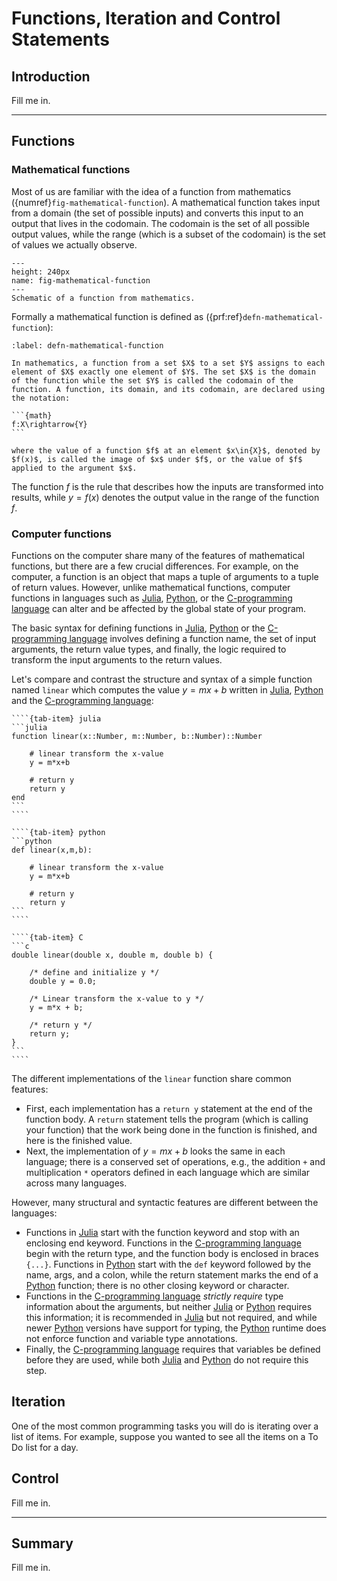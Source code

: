 # Functions, Iteration and Control Statements

## Introduction 
Fill me in.

---

## Functions

### Mathematical functions
Most of us are familiar with the idea of a function from mathematics ({numref}`fig-mathematical-function`). A mathematical function takes input from a domain (the set of possible inputs) and converts this input to an output that lives in the codomain. The codomain is the set of all possible output values, while the range (which is a subset of the codomain) is the set of values we actually observe. 

```{figure} ./figs/Fig-Mathematical-Function.pdf
---
height: 240px
name: fig-mathematical-function
---
Schematic of a function from mathematics. 
```

Formally a mathematical function is defined as ({prf:ref}`defn-mathematical-function`):

````{prf:definition} Mathematical function
:label: defn-mathematical-function

In mathematics, a function from a set $X$ to a set $Y$ assigns to each element of $X$ exactly one element of $Y$. The set $X$ is the domain of the function while the set $Y$ is called the codomain of the function. A function, its domain, and its codomain, are declared using the notation:

```{math}
f:X\rightarrow{Y}
```

where the value of a function $f$ at an element $x\in{X}$, denoted by $f(x)$, is called the image of $x$ under $f$, or the value of $f$ applied to the argument $x$.
````

The function $f$ is the rule that describes how the inputs are transformed into results, while $y = f(x)$ denotes the output value in the range of the function $f$.


### Computer functions
Functions on the computer share many of the features of mathematical functions, but there are a few crucial differences. For example, on the computer, a function is an object that maps a tuple of arguments to a tuple of return values. However, unlike mathematical functions, computer functions in languages such as [Julia](https://docs.julialang.org), [Python](https://www.python.org), or the [C-programming language](https://en.wikipedia.org/wiki/C_(programming_language)) can alter and be affected by the global state of your program.

The basic syntax for defining functions in [Julia](https://docs.julialang.org), [Python](https://www.python.org) or the [C-programming language](https://en.wikipedia.org/wiki/C_(programming_language)) involves defining a function name, the set of input arguments, the return value types, and finally, the logic required to transform the input arguments to the return values. 

Let's compare and contrast the structure and syntax of a simple function named `linear` which computes the value $y = mx+b$ written in [Julia](https://docs.julialang.org), [Python](https://www.python.org) and the [C-programming language](https://en.wikipedia.org/wiki/C_(programming_language)):


`````{tab-set}
````{tab-item} julia
```julia
function linear(x::Number, m::Number, b::Number)::Number
    
    # linear transform the x-value
    y = m*x+b

    # return y 
    return y
end
```
````

````{tab-item} python
```python
def linear(x,m,b):

    # linear transform the x-value
    y = m*x+b

    # return y 
    return y
```
````

````{tab-item} C
```c
double linear(double x, double m, double b) {

    /* define and initialize y */
    double y = 0.0;
    
    /* Linear transform the x-value to y */
    y = m*x + b;

    /* return y */
    return y;
}
```
````
`````

The different implementations of the `linear` function share common features:
* First, each implementation has a `return y` statement at the end of the function body. A `return` statement tells the program (which is calling your function) that the work being done in the function is finished, and here is the finished value.
* Next, the implementation of $y = mx+b$ looks the same in each language; there is a conserved set of operations, e.g., the addition `+` and multiplication `*` operators defined in each language which are similar across many languages. 

However, many structural and syntactic features are different between the languages:
* Functions in [Julia](https://docs.julialang.org) start with the function keyword and stop with an enclosing end keyword. Functions in the [C-programming language](https://en.wikipedia.org/wiki/C_(programming_language)) begin with the return type, and the function body is enclosed in braces `{...}`. Functions in [Python](https://www.python.org) start with the `def` keyword followed by the name, args, and a colon, while the return statement marks the end of a [Python](https://www.python.org) function; there is no other closing keyword or character.
* Functions in the [C-programming language](https://en.wikipedia.org/wiki/C_(programming_language)) _strictly require_ type information about the arguments, but neither [Julia](https://docs.julialang.org) or [Python](https://www.python.org) requires this information; it is recommended in [Julia](https://docs.julialang.org) but not required, and while newer [Python](https://www.python.org) versions have support for typing, the [Python](https://www.python.org) runtime does not enforce function and variable type annotations.
* Finally, the [C-programming language](https://en.wikipedia.org/wiki/C_(programming_language)) requires that variables be defined before they are used, while both [Julia](https://docs.julialang.org) and [Python](https://www.python.org) do not require this step.

## Iteration
One of the most common programming tasks you will do is iterating over a list of items. For example, suppose you wanted to see all the items on a To Do list for a day. 

## Control
Fill me in.

---

## Summary
Fill me in. 